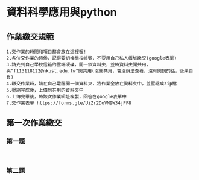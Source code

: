 # 資料科學應用與python
## 作業繳交規範
```
1.交作業的時間和項目都會放在這裡喔!
2.各位交作業的時候，記得要切換學校帳號，不要用自己私人帳號繳交(google表單)
3.請先到自己學校信箱的雲端硬碟，開一個資料夾，並將資料夾開共用，與"f113118122@nkust.edu.tw"開共用(沒開共用，會沒辦法查看，沒有開到的話，後果自負)
4.繳交作業時，請在自己電腦開一個資料夾，將作業全放在資料夾中，並壓縮成zip檔
5.壓縮完成後，上傳到共用的資料夾中
6.上傳完畢後，將該次作業網址複製，回答在google表單中
7.交作業表單 https://forms.gle/UiZr2DoVM9W34jPF8
```
## 第一次作業繳交
### 第一題
```

```
```python

```
### 第二題
```

```
